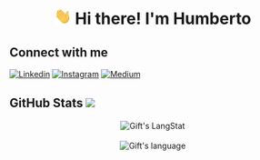 <!-- Title -->
<h1 align="center"><img src = "https://raw.githubusercontent.com/hlinero/hlinero/main/wave.gif" width = 30px> Hi there! I'm Humberto</h1>

<!-- Connect with me -->
## Connect with me
[![Linkedin](https://img.shields.io/badge/-LinkedIn-blue?style=flat&logo=Linkedin&logoColor=white)](https://www.linkedin.com/in/hlinero/)
[![Instagram](https://img.shields.io/badge/-Instagram-c13584?style=flat&labelColor=c13584&logo=instagram&logoColor=white)](https://www.instagram.com/hlinero18/)
[![Medium](https://img.shields.io/badge/-Medium-4F5B66?style=flat&labelColor=4F5B66&logo=medium&logoColor=white)](https://medium.com/@hlinero)


<!-- GitHub Stats -->
 ## GitHub Stats <img src = "https://i.pinimg.com/originals/65/c4/f4/65c4f452571be1261e9c623f7da488ac.gif" width = 35px> 
 <div align="center">
   <img align="center" src="https://github-readme-streak-stats.herokuapp.com/?user=hlinero" alt="Gift's LangStat" />
   </br>
   </br>
   <img align="center" src="https://github-readme-stats.vercel.app/api/top-langs?username=hlinero&langs_count=10&show_icons=true&locale=en&layout=compact&theme=light" alt="Gift's language" height="192px"  width="500px"/>
</div>
